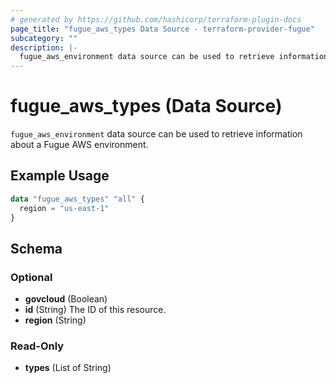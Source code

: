 ```yaml
---
# generated by https://github.com/hashicorp/terraform-plugin-docs
page_title: "fugue_aws_types Data Source - terraform-provider-fugue"
subcategory: ""
description: |-
  fugue_aws_environment data source can be used to retrieve information about a Fugue AWS environment.
---
```


# fugue_aws_types (Data Source)

`fugue_aws_environment` data source can be used to retrieve information about a Fugue AWS environment.

## Example Usage

```terraform
data "fugue_aws_types" "all" {
  region = "us-east-1"
}
```

<!-- schema generated by tfplugindocs -->
## Schema

### Optional

- **govcloud** (Boolean)
- **id** (String) The ID of this resource.
- **region** (String)

### Read-Only

- **types** (List of String)


